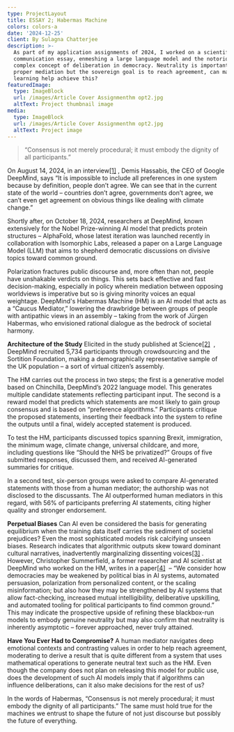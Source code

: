 ```yaml
---
type: ProjectLayout
title: ESSAY 2; Habermas Machine
colors: colors-a
date: '2024-12-25'
client: By Sulagna Chatterjee
description: >-
  As part of my application assignments of 2024, I worked on a scientific
  communication essay, enmeshing a large language model and the notoriously
  complex concept of deliberation in democracy. Neutrality is important for
  proper mediation but the sovereign goal is to reach agreement, can machine
  learning help achieve this?
featuredImage:
  type: ImageBlock
  url: /images/Article Cover Assignmenthm opt2.jpg
  altText: Project thumbnail image
media:
  type: ImageBlock
  url: /images/Article Cover Assignmenthm opt2.jpg
  altText: Project image
---
```

> “Consensus is not merely procedural; it must embody the dignity of all participants.” 

On August 14, 2024, in an interview[\[1\]](https://youtu.be/pZybROKrj2Q?si=Pb7_VPBHdWEQWDAN) , Demis Hassabis, the CEO of Google DeepMind, says “It is impossible to include all preferences in one system because by definition, people don’t agree. We can see that in the current state of the world – countries don’t agree, governments don’t agree, we can’t even get agreement on obvious things like dealing with climate change.”

Shortly after, on October 18, 2024, researchers at DeepMind, known extensively for the Nobel Prize-winning AI model that predicts protein structures – AlphaFold, whose latest iteration was launched recently in collaboration with Isomorphic Labs, released a paper on a Large Language Model (LLM) that aims to shepherd democratic discussions on divisive topics toward common ground.

Polarization fractures public discourse and, more often than not, people have unshakable verdicts on things. This sets back effective and fast decision-making, especially in policy wherein mediation between opposing worldviews is imperative but so is giving minority voices an equal weightage. DeepMind's Habermas Machine (HM) is an AI model that acts as a “Caucus Mediator,” lowering the drawbridge between groups of people with antipathic views in an assembly – taking from the work of Jürgen Habermas, who envisioned rational dialogue as the bedrock of societal harmony.

**Architecture of the Study**
Elicited in the study published at Science[\[2\]](https://doi.org/10.1126/science.adq2852)  , DeepMind recruited 5,734 participants through crowdsourcing and the Sortition Foundation, making a demographically representative sample of the UK population – a sort of virtual citizen’s assembly.

The HM carries out the process in two steps; the first is a generative model based on Chinchilla, DeepMind’s 2022 language model. This generates multiple candidate statements reflecting participant input. The second is a reward model that predicts which statements are most likely to gain group consensus and is based on “preference algorithms.” Participants critique the proposed statements, inserting their feedback into the system to refine the outputs until a final, widely accepted statement is produced.

To test the HM, participants discussed topics spanning Brexit, immigration, the minimum wage, climate change, universal childcare, and more, including questions like “Should the NHS be privatized?” Groups of five submitted responses, discussed them, and received AI-generated summaries for critique.

In a second test, six-person groups were asked to compare AI-generated statements with those from a human mediator; the authorship was not disclosed to the discussants. The AI outperformed human mediators in this regard, with 56% of participants preferring AI statements, citing higher quality and stronger endorsement.

**Perpetual Biases**
Can AI even be considered the basis for generating equilibrium when the training data itself carries the sediment of societal prejudices? Even the most sophisticated models risk calcifying unseen biases. Research indicates that algorithmic outputs skew toward dominant cultural narratives, inadvertently marginalizing dissenting voices[\[3\]](https://doi.org/10.1126/science.adj7023) . However, Christopher Summerfield, a former researcher and AI scientist at DeepMind who worked on the HM, writes in a paper[\[4\]](https://arxiv.org/pdf/2409.06729)  – “We consider how democracies may be weakened by political bias in AI systems, automated persuasion, polarization from personalized content, or the scaling misinformation; but also how they may be strengthened by AI systems that allow fact-checking, increased mutual intelligibility, deliberative upskilling, and automated tooling for political participants to find common ground.” This may indicate the prospective upside of refining these blackbox-run models to embody genuine neutrality but may also confirm that neutrality is inherently asymptotic – forever approached, never truly attained.

**Have You Ever Had to Compromise?**
A human mediator navigates deep emotional contexts and contrasting values in order to help reach agreement, moderating to derive a result that is quite different from a system that uses mathematical operations to generate neutral text such as the HM. Even though the company does not plan on releasing this model for public use, does the development of such AI models imply that if algorithms can influence deliberations, can it also make decisions for the rest of us?

In the words of Habermas, “Consensus is not merely procedural; it must embody the dignity of all participants.” The same must hold true for the machines we entrust to shape the future of not just discourse but possibly the future of everything.
